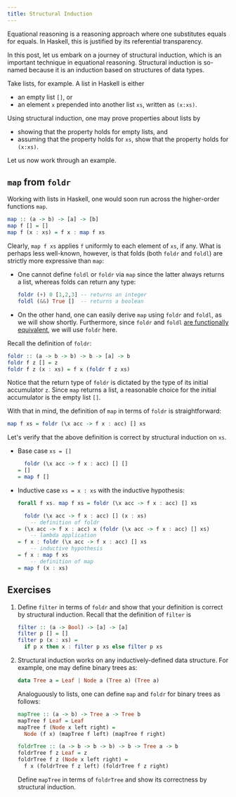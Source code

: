 ```yaml
---
title: Structural Induction
---
```


Equational reasoning is a reasoning approach where one substitutes
equals for equals. In Haskell, this is justified by its referential
transparency.

In this post, let us embark on a journey of structural induction, which is
an important technique in equational reasoning. Structural induction is so-named
because it is an induction based on structures of data types.

Take lists, for example. A list in Haskell is either

- an empty list `[]`, or
- an element `x` prepended into another list `xs`, written as `(x:xs)`.

Using structural induction, one may prove properties about lists by

- showing that the property holds for empty lists, and
- assuming that the property holds for `xs`, show that the property holds for
  `(x:xs)`.

Let us now work through an example.

## `map` from `foldr`

Working with lists in Haskell, one would soon run across the higher-order
functions `map`.

```haskell
map :: (a -> b) -> [a] -> [b]
map f [] = []
map f (x : xs) = f x : map f xs
```

Clearly, `map f xs` applies `f` uniformly to each element of `xs`, if any.
What is perhaps less well-known, however, is that folds (both `foldr` and `foldl`)
are strictly more expressive than `map`:

- One cannot define `foldl` or `foldr` via `map` since the latter always returns
  a list, whereas folds can return any type:

  ```haskell
  foldr (+) 0 [1,2,3] -- returns an integer
  foldl (&&) True []  -- returns a boolean
  ```

- On the other hand, one can easily derive `map` using `foldr` and `foldl`, as we
  will show shortly. Furthermore, since `foldr` and `foldl`
  [are functionally equivalent](/posts/2024-10-21-foldr-and-foldl.html), we will
  use `foldr` here.

Recall the definition of `foldr`:

```haskell
foldr :: (a -> b -> b) -> b -> [a] -> b
foldr f z [] = z
foldr f z (x : xs) = f x (foldr f z xs)
```

Notice that the return type of `foldr` is dictated by the type of its initial
accumulator `z`. Since `map` returns a list, a reasonable choice for the initial
accumulator is the empty list `[]`.

With that in mind, the definition of `map` in terms of `foldr` is straightforward:

```haskell
map f xs = foldr (\x acc -> f x : acc) [] xs
```

Let's verify that the above definition is correct by structural induction on `xs`.

- Base case `xs = []`

  ```haskell
    foldr (\x acc -> f x : acc) [] []
  = []
  = map f []
  ```

- Inductive case `xs = x : xs` with the inductive hypothesis:

  ```haskell
  forall f xs. map f xs = foldr (\x acc -> f x : acc) [] xs
  ```

  ```haskell
    foldr (\x acc -> f x : acc) [] (x : xs)
      -- definition of foldr
  = (\x acc -> f x : acc) x (foldr (\x acc -> f x : acc) [] xs)
      -- lambda application
  = f x : foldr (\x acc -> f x : acc) [] xs
      -- inductive hypothesis
  = f x : map f xs
      -- definition of map
  = map f (x : xs)
  ```

## Exercises

1. Define `filter` in terms of `foldr` and show that your definition is correct
   by structural induction. Recall that the definition of `filter` is

   ```haskell
   filter :: (a -> Bool) -> [a] -> [a]
   filter p [] = []
   filter p (x : xs) =
     if p x then x : filter p xs else filter p xs
   ```

2. Structural induction works on any inductively-defined data structure. For example,
   one may define binary trees as:

   ```haskell
   data Tree a = Leaf | Node a (Tree a) (Tree a)

   ```

   Analoguously to lists, one can define `map` and `foldr` for binary trees as follows:

   ```haskell
   mapTree :: (a -> b) -> Tree a -> Tree b
   mapTree f Leaf = Leaf
   mapTree f (Node x left right) =
     Node (f x) (mapTree f left) (mapTree f right)

   foldrTree :: (a -> b -> b -> b) -> b -> Tree a -> b
   foldrTree f z Leaf = z
   foldrTree f z (Node x left right) =
     f x (foldrTree f z left) (foldrTree f z right)
   ```

   Define `mapTree` in terms of `foldrTree` and show its correctness by structural
   induction.
